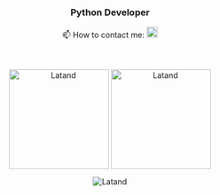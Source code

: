 <h3 align="center">Python Developer</h3>
<p align="center">
📫 How to contact me: <a href="https://t.me/ReTrOBANAN"><img height="20em" src="https://telegra.ph/file/6dab703f0e680b0ed613f.png" alt = "Telegram"/></a>
<br/><br/><br/></a>
<p align="center"><img height="180em" src="https://github-readme-stats.vercel.app/api?username=latand&hide_border=true&count_private=true&show_icons=true&theme=radical" alt="Latand" align = "center"/>
<img height="180em" src="https://github-readme-stats.vercel.app/api/top-langs?username=latand&show_icons=true&locale=en&layout=compact&hide_border=true&theme=radical" alt="Latand" align = "center"/></p>

<p align="center"><img src="https://github-readme-streak-stats.herokuapp.com/?user=latand&theme=black-ice&hide_border=true&stroke=0000&background=0D1117&ring=e05397&fire=e05397&currStreakLabel=e05397" alt="Latand" /></p>
